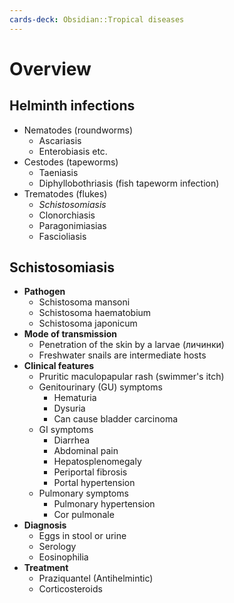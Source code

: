 ```yaml
---
cards-deck: Obsidian::Tropical diseases
---
```


# Overview

## Helminth infections
- Nematodes (roundworms)
	- Ascariasis
	- Enterobiasis etc.
- Cestodes (tapeworms)
	- Taeniasis
	- Diphyllobothriasis (fish tapeworm infection)
- Trematodes (flukes)
	- *Schistosomiasis*
	- Clonorchiasis
	- Paragonimiasias
	- Fascioliasis


## Schistosomiasis
- **Pathogen**
	- Schistosoma mansoni
	- Schistosoma haematobium
	- Schistosoma japonicum
- **Mode of transmission**
	- Penetration of the skin by a larvae (личинки)
	- Freshwater snails are intermediate hosts
- **Clinical features**
	- Pruritic maculopapular rash (swimmer's itch)
	- Genitourinary (GU) symptoms
		- Hematuria
		- Dysuria
		- Can cause bladder carcinoma
	- GI symptoms
		- Diarrhea
		- Abdominal pain
		- Hepatosplenomegaly
		- Periportal fibrosis
		- Portal hypertension
	- Pulmonary symptoms
		- Pulmonary hypertension
		- Cor pulmonale
- **Diagnosis**
	- Eggs in stool or urine
	- Serology
	- Eosinophilia
- **Treatment**
	- Praziquantel (Antihelmintic)
	- Corticosteroids

